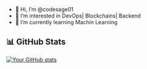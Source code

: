 - 👋 Hi, I’m @codesage01
- 👀 I’m interested in DevOps| Blockchains| Backend 
- 🌱 I’m currently learning Machin Learning 
## 📊 GitHub Stats

[![Your GitHub stats](https://github-readme-stats.vercel.app/api?username=codesage01&show_icons=true&theme=tokyonight)](https://github.com/codesage01/github-readme-stats)

<!---
codesage01/codesage01 is a ✨ special ✨ repository because its `README.md` (this file) appears on your GitHub profile.
You can click the Preview link to take a look at your changes.
--->
